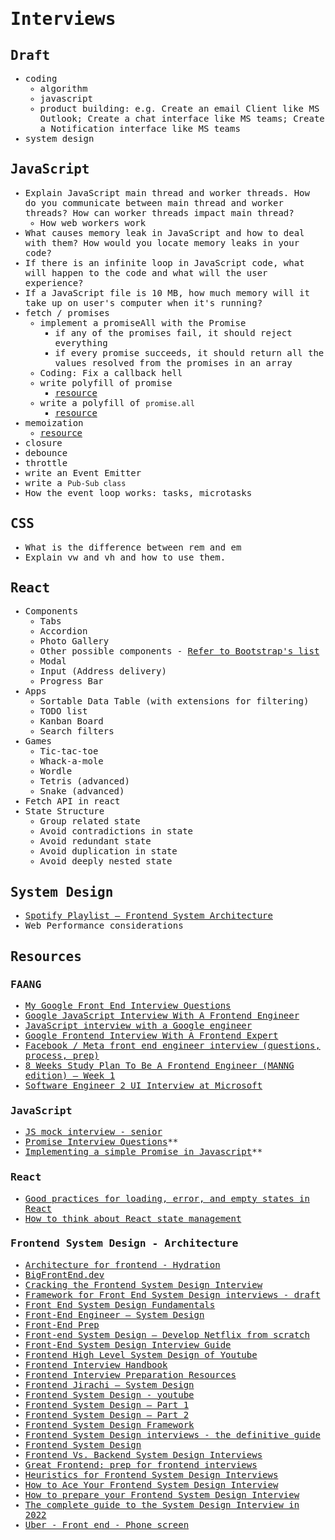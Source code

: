<samp>

# Interviews

## Draft

- coding
  - algorithm
  - javascript
  - product building: e.g. Create an email Client like MS Outlook; Create a chat interface like MS teams; Create a Notification interface like MS teams
- system design

## JavaScript

- Explain JavaScript main thread and worker threads. How do you communicate between main thread and worker threads? How can worker threads impact main thread?
  - How web workers work
- What causes memory leak in JavaScript and how to deal with them? How would you locate memory leaks in your code?
- If there is an infinite loop in JavaScript code, what will happen to the code and what will the user experience?
- If a JavaScript file is 10 MB, how much memory will it take up on user's computer when it's running?
- fetch / promises
  - implement a promiseAll with the Promise
    - if any of the promises fail, it should reject everything
    - if every promise succeeds, it should return all the values resolved from the promises in an array
  - Coding: Fix a callback hell
  - write polyfill of promise
    - [resource](https://medium.com/swlh/implement-a-simple-promise-in-javascript-20c9705f197a)
  - write a polyfill of `promise.all`
    - [resource](https://zhisun.medium.com/implementing-promise-all-promise-race-promise-resolve-and-promise-reject-in-javascript-ddc624065554)
- memoization
  - [resource](https://www.iamtk.co/writing-a-memoization-function-from-scratch)
- closure
- debounce
- throttle
- write an Event Emitter
- write a `Pub-Sub class`
- How the event loop works: tasks, microtasks

## CSS

- What is the difference between rem and em
- Explain vw and vh and how to use them.

## React

- Components
  - Tabs
  - Accordion
  - Photo Gallery
  - Other possible components - [Refer to Bootstrap's list](https://getbootstrap.com/docs/4.0/components/)
  - Modal
  - Input (Address delivery)
  - Progress Bar
- Apps
  - Sortable Data Table (with extensions for filtering)
  - TODO list
  - Kanban Board
  - Search filters
- Games
  - Tic-tac-toe
  - Whack-a-mole
  - Wordle
  - Tetris (advanced)
  - Snake (advanced)
- Fetch API in react
- State Structure
  - Group related state
  - Avoid contradictions in state
  - Avoid redundant state
  - Avoid duplication in state
  - Avoid deeply nested state

## System Design

- [Spotify Playlist — Frontend System Architecture](https://www.iamtk.co/series/crafting-frontend/spotify-playlist-frontend-system-architecture)
- Web Performance considerations

## Resources

### FAANG

- [My Google Front End Interview Questions](https://medium.com/codex/my-google-front-end-interview-questions-bca96925c16a)
- [Google JavaScript Interview With A Frontend Engineer](https://www.youtube.com/watch?v=Rs7ARD5TCFU&ab_channel=Cl%C3%A9mentMihailescu)
- [JavaScript interview with a Google engineer](https://www.youtube.com/watch?v=10WnvBk9sZc&t=166s&ab_channel=interviewing.io)
- [Google Frontend Interview With A Frontend Expert](https://www.youtube.com/watch?v=ai1zmNO5Z3E&ab_channel=Cl%C3%A9mentMihailescu)
- [Facebook / Meta front end engineer interview (questions, process, prep)](https://igotanoffer.com/blogs/tech/facebook-front-end-engineer-interview)
- [8 Weeks Study Plan To Be A Frontend Engineer (MANNG edition) — Week 1](https://medium.com/@FrontendJirachi/8-weeks-study-plan-to-be-a-frontend-engineer-manng-edition-week-1-758699e61e8c)
- [Software Engineer 2 UI Interview at Microsoft](https://dev.to/dhilipkmr/software-engineer-2-ui-interview-at-microsoft-1i0b)

### JavaScript

- [JS mock interview - senior](https://www.youtube.com/watch?v=8eRVxE9PEF0)
- [Promise Interview Questions](https://www.youtube.com/watch?v=3Hgac-wHiRE&ab_channel=SofiaGoyal)\*\*
- [Implementing a simple Promise in Javascript](https://medium.com/swlh/implement-a-simple-promise-in-javascript-20c9705f197a)\*\*

### React

- [Good practices for loading, error, and empty states in React](https://blog.whereisthemouse.com/good-practices-for-loading-error-and-empty-states-in-react)
- [How to think about React state management](https://blog.whereisthemouse.com/how-to-think-about-react-state-management)

### Frontend System Design - Architecture

- [Architecture for frontend - Hydration](https://www.youtube.com/watch?v=iR5T2HefqKk&t=12s&ab_channel=RyanCarniato)
- [BigFrontEnd.dev](https://bigfrontend.dev)
- [Cracking the Frontend System Design Interview](https://medhatdawoud.net/blog/cracking-frontend-system-design-interview)
- [Framework for Front End System Design interviews - draft](https://pietropassarelli.com/front-end-system-design.html)
- [Front End System Design Fundamentals](https://www.youtube.com/watch?v=NEzu4FD25KM)
- [Front-End Engineer — System Design](https://www.youtube.com/c/FrontEndEngineer)
- [Front-End Prep](https://www.notion.so/evgeniiray/Front-End-Preparation-a0ac842415a04ddf9319718ea6ba22a4)
- [Front-end System Design — Develop Netflix from scratch](https://medium.com/itnext/front-end-system-design-develop-netflix-from-scratch-2bb65cb8be52)
- [Front-End System Design Interview Guide](https://www.youtube.com/watch?v=5llb2fGKl9s&ab_channel=JSer)
- [Frontend High Level System Design of Youtube](https://www.youtube.com/watch?v=QJe0cBjlgog&ab_channel=UncommonGeeks)
- [Frontend Interview Handbook](https://www.frontendinterviewhandbook.com)
- [Frontend Interview Preparation Resources](https://leetcode.com/discuss/interview-question/1074798/Frontend-Interview-Preparation-%281-4-years%29-Level-1-and-Level-2)
- [Frontend Jirachi — System Design](https://www.youtube.com/channel/UCWeb5PgnIl3Dxv8lmMS0ApQ)
- [Frontend System Design - youtube](https://www.youtube.com/watch?v=x9NgcwwFp7s&ab_channel=WebDevInterview)
- [Frontend System Design — Part 1](https://hemdan.hashnode.dev/frontend-system-design-part-1)
- [Frontend System Design — Part 2](https://hemdan.hashnode.dev/frontend-system-design-part-2)
- [Frontend System Design Framework](https://medium.com/@wastecleaner/frontend-system-design-framework-5ba6e075b3b2)
- [Frontend System Design interviews - the definitive guide](https://frontendmastery.com/posts/frontend-system-design-interview-guide)
- [Frontend System Design](https://www.youtube.com/channel/UC6YpkaZsAcAvPNt4rLiS7dg)
- [Frontend Vs. Backend System Design Interviews](https://www.zhenghao.io/posts/system-design-interviews)
- [Great Frontend: prep for frontend interviews](https://www.greatfrontend.com)
- [Heuristics for Frontend System Design Interviews](https://sherryhsu.medium.com/heuristics-for-frontend-system-design-interviews-a832f8d0e836)
- [How to Ace Your Frontend System Design Interview](https://medium.com/@FrontendJirachi/how-to-ace-your-frontend-system-design-42c7b357416b)
- [How to prepare your Frontend System Design Interview](https://www.youtube.com/watch?v=JhcW0fuR_ig&ab_channel=ICodeIt)
- [The complete guide to the System Design Interview in 2022](https://www.educative.io/blog/complete-guide-system-design-interview)
- [Uber - Front end - Phone screen](https://leetcode.com/discuss/interview-question/1064199/uber-front-end-phone-screen-reject)

</samp>
